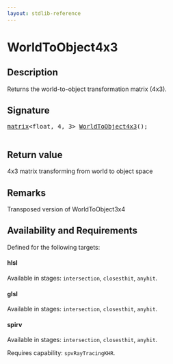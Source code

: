 ```yaml
---
layout: stdlib-reference
---
```


# WorldToObject4x3

## Description

Returns the world-to-object transformation matrix (4x3).



## Signature 

<pre>
<a href="../types/matrix/index.md" class="code_type">matrix</a>&lt;<span class="code_keyword">float</span>, 4, 3&gt; <a href="worldtoobject4x3-057.md">WorldToObject4x3</a>();

</pre>

## Return value
4x3 matrix transforming from world to object space

## Remarks
Transposed version of WorldToObject3x4


## Availability and Requirements

Defined for the following targets:

#### hlsl
Available in stages: `intersection`, `closesthit`, `anyhit`.

#### glsl
Available in stages: `intersection`, `closesthit`, `anyhit`.

#### spirv
Available in stages: `intersection`, `closesthit`, `anyhit`.

Requires capability: `spvRayTracingKHR`.



<script>
// Fix .md links to .html when on ReadTheDocs
if (window.location.hostname.includes('readthedocs') || 
    window.location.hostname.includes('rtfd.io')) {
  document.addEventListener('DOMContentLoaded', function() {
    const links = document.querySelectorAll('a');
    links.forEach(link => {
      if (link.getAttribute('href') && link.getAttribute('href').endsWith('.md')) {
        link.href = link.href.replace(/\.md($|#|\?)/, '.html$1');
      }
    });
  });
}
</script>
